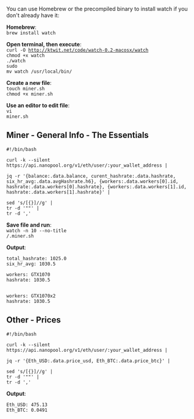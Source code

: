 You can use Homebrew or the precompiled binary to install watch if you don't already have it:

<b>Homebrew</b>:<br />
<code>brew install watch</code>

<b>Open terminal, then execute</b>:<br />
<code>curl -O http://ktwit.net/code/watch-0.2-macosx/watch</code><br />
<code>chmod +x watch</code><br />
<code>./watch</code><br />
<code>sudo mv watch /usr/local/bin/</code><br />

<b>Create a new file</b>:<br />
<code>touch miner.sh</code><br />
<code>chmod +x miner.sh</code>

<b>Use an editor to edit file</b>:<br />
<code>vi miner.sh</code><br />

<h2>Miner - General Info - The Essentials</h2>

```
#!/bin/bash

curl -k --silent https://api.nanopool.org/v1/eth/user/:your_wallet_address |

jq -r '{balance:.data.balance, curent_hashrate:.data.hashrate, six_hr_avg:.data.avgHashrate.h6}, {workers:.data.workers[0].id, hashrate:.data.workers[0].hashrate}, {workers:.data.workers[1].id, hashrate:.data.workers[1].hashrate}' |

sed 's/[{}]//g' |
tr -d '""' |
tr -d ','
```

<b>Save file and run</b>:</br>
<code>watch -n 10 --no-title /.miner.sh</code><br />

<b>Output</b>:<br />
```balance: 0.11324834
total_hashrate: 1025.0
six_hr_avg: 1030.5

workers: GTX1070
hashrate: 1030.5


workers: GTX1070x2
hashrate: 1030.5
```
<h2>Other - Prices</h2>

```
#!/bin/bash

curl -k --silent https://api.nanopool.org/v1/eth/user/:your_wallet_address |

jq -r '{Eth_USD:.data.price_usd, Eth_BTC:.data.price_btc}' |

sed 's/[{}]//g' |
tr -d '""' |
tr -d ','
```

<b>Output</b>:<br />
```
Eth_USD: 475.13
Eth_BTC: 0.0491

```
